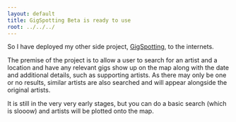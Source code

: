 ```yaml
---
layout: default
title: GigSpotting Beta is ready to use
root: ../../../
---
```


So I have deployed my other side project, [GigSpotting](http://www.gigspotting.co.uk), to the internets. 

The premise of the project is to allow a user to search for an artist and a location and have any relevant gigs show up on the map along with the date and additional details, such as supporting artists. As there may only be one or no results, similar artists are also searched and will appear alongside the original artists.

It is still in the very very early stages, but you can do a basic search (which is slooow) and artists will be plotted onto the map.

